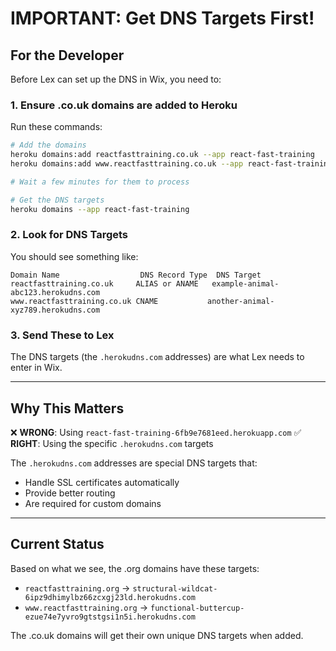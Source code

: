 # IMPORTANT: Get DNS Targets First!

## For the Developer

Before Lex can set up the DNS in Wix, you need to:

### 1. Ensure .co.uk domains are added to Heroku

Run these commands:
```bash
# Add the domains
heroku domains:add reactfasttraining.co.uk --app react-fast-training
heroku domains:add www.reactfasttraining.co.uk --app react-fast-training

# Wait a few minutes for them to process

# Get the DNS targets
heroku domains --app react-fast-training
```

### 2. Look for DNS Targets

You should see something like:
```
Domain Name                  DNS Record Type  DNS Target
reactfasttraining.co.uk     ALIAS or ANAME   example-animal-abc123.herokudns.com
www.reactfasttraining.co.uk CNAME           another-animal-xyz789.herokudns.com
```

### 3. Send These to Lex

The DNS targets (the `.herokudns.com` addresses) are what Lex needs to enter in Wix.

---

## Why This Matters

❌ **WRONG**: Using `react-fast-training-6fb9e7681eed.herokuapp.com`
✅ **RIGHT**: Using the specific `.herokudns.com` targets

The `.herokudns.com` addresses are special DNS targets that:
- Handle SSL certificates automatically
- Provide better routing
- Are required for custom domains

---

## Current Status

Based on what we see, the .org domains have these targets:
- `reactfasttraining.org` → `structural-wildcat-6ipz9dhimylbz66zcxgj23ld.herokudns.com`
- `www.reactfasttraining.org` → `functional-buttercup-ezue74e7yvro9gtstgsi1n5i.herokudns.com`

The .co.uk domains will get their own unique DNS targets when added.